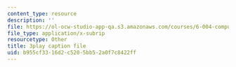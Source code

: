 ```yaml
---
content_type: resource
description: ''
file: https://ol-ocw-studio-app-qa.s3.amazonaws.com/courses/6-004-computation-structures-spring-2017/b955cf3316d2c5205bb52a0f7c8422ff_ckZo366TWGk.srt
file_type: application/x-subrip
resourcetype: Other
title: 3play caption file
uid: b955cf33-16d2-c520-5bb5-2a0f7c8422ff
---
```

